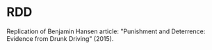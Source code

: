 # RDD
 Replication of Benjamin Hansen article: "Punishment and Deterrence: Evidence from Drunk Driving" (2015).
